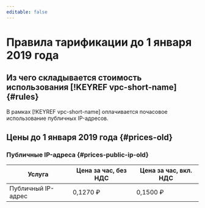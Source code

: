 ```yaml
---
editable: false
---
```


# Правила тарификации до 1 января 2019 года

## Из чего складывается стоимость использования [!KEYREF vpc-short-name] {#rules}

В рамках [!KEYREF vpc-short-name] оплачивается почасовое использование публичных IP-адресов. 

## Цены до 1 января 2019 года {#prices-old}

### Публичные IP-адреса {#prices-public-ip-old}

Услуга | Цена за час, без НДС | Цена за час, вкл. НДС
----- | ----- | -----
Публичный IP-адрес | 0,1270 ₽ | 0,1500 ₽
